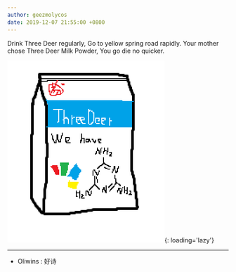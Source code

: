 ```yaml
---
author: geezmolycos
date: 2019-12-07 21:55:00 +0800
---
```


Drink Three Deer regularly, Go to yellow spring road rapidly. Your mother chose Three Deer Milk Powder, You go die no quicker.

![](/images/qq-zone/2019-12-07.png){: loading='lazy'}

---

- Oliwins : 好诗
